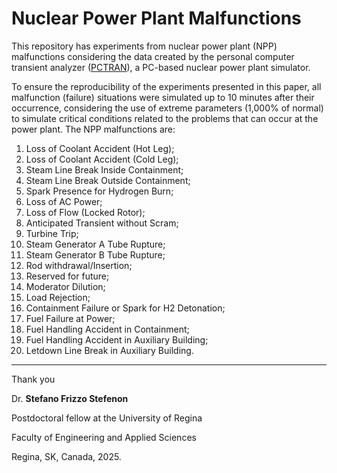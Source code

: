 # Nuclear Power Plant Malfunctions

This repository has experiments from nuclear power plant (NPP) malfunctions considering the data created by the personal computer transient analyzer ([PCTRAN](http://www.microsimtech.com/pctran)), a PC-based nuclear power plant simulator.

To ensure the reproducibility of the experiments presented in this paper, all malfunction (failure) situations were simulated up to 10 minutes after their occurrence, considering the use of extreme parameters (1,000% of normal) to simulate critical conditions related to the problems that can occur at the power plant. The NPP malfunctions are:
1) Loss of Coolant Accident (Hot Leg);
2) Loss of Coolant Accident (Cold Leg);
3) Steam Line Break Inside Containment;
4) Steam Line Break Outside Containment;
5) Spark Presence for Hydrogen Burn;
6) Loss of AC Power;
7) Loss of Flow (Locked Rotor);
8) Anticipated Transient without Scram;
9) Turbine Trip;
10) Steam Generator A Tube Rupture;
11) Steam Generator B Tube Rupture;
12) Rod withdrawal/Insertion;
13) Reserved for future;
14) Moderator Dilution;
15) Load Rejection;
16) Containment Failure or Spark for H2 Detonation;
17) Fuel Failure at Power;
18) Fuel Handling Accident in Containment;
19) Fuel Handling Accident in Auxiliary Building;
20) Letdown Line Break in Auxiliary Building.

---

Thank you

Dr. **Stefano Frizzo Stefenon**

Postdoctoral fellow at the University of Regina

Faculty of Engineering and Applied Sciences

Regina, SK, Canada, 2025.
